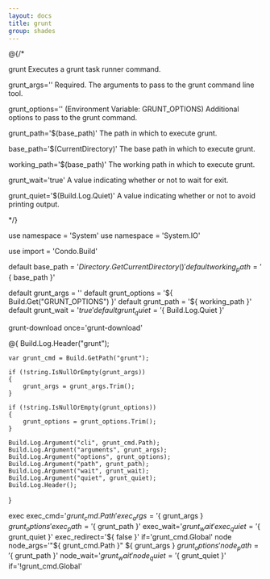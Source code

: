 ```yaml
---
layout: docs
title: grunt
group: shades
---
```


@{/*

grunt
    Executes a grunt task runner command.

grunt_args=''
    Required. The arguments to pass to the grunt command line tool.

grunt_options='' (Environment Variable: GRUNT_OPTIONS)
    Additional options to pass to the grunt command.

grunt_path='$(base_path)'
    The path in which to execute grunt.

base_path='$(CurrentDirectory)'
    The base path in which to execute grunt.

working_path='$(base_path)'
    The working path in which to execute grunt.

grunt_wait='true'
    A value indicating whether or not to wait for exit.

grunt_quiet='$(Build.Log.Quiet)'
    A value indicating whether or not to avoid printing output.

*/}

use namespace = 'System'
use namespace = 'System.IO'

use import = 'Condo.Build'

default base_path           = '${ Directory.GetCurrentDirectory() }'
default working_path        = '${ base_path }'

default grunt_args          = ''
default grunt_options       = '${ Build.Get("GRUNT_OPTIONS") }'
default grunt_path          = '${ working_path }'
default grunt_wait          = '${ true }'
default grunt_quiet         = '${ Build.Log.Quiet }'

grunt-download once='grunt-download'

@{
    Build.Log.Header("grunt");

    var grunt_cmd = Build.GetPath("grunt");

    if (!string.IsNullOrEmpty(grunt_args))
    {
        grunt_args = grunt_args.Trim();
    }

    if (!string.IsNullOrEmpty(grunt_options))
    {
        grunt_options = grunt_options.Trim();
    }

    Build.Log.Argument("cli", grunt_cmd.Path);
    Build.Log.Argument("arguments", grunt_args);
    Build.Log.Argument("options", grunt_options);
    Build.Log.Argument("path", grunt_path);
    Build.Log.Argument("wait", grunt_wait);
    Build.Log.Argument("quiet", grunt_quiet);
    Build.Log.Header();
}

exec exec_cmd='${ grunt_cmd.Path }' exec_args='${ grunt_args } ${ grunt_options }' exec_path='${ grunt_path }' exec_wait='${ grunt_wait }' exec_quiet='${ grunt_quiet }' exec_redirect='${ false }' if='grunt_cmd.Global'
node node_args='"${ grunt_cmd.Path }" ${ grunt_args } ${ grunt_options }' node_path='${ grunt_path }' node_wait='${ grunt_wait }' node_quiet='${ grunt_quiet }' if='!grunt_cmd.Global'